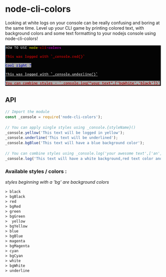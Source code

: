 # node-cli-colors

Looking at white logs on your console can be really confusing and boring at the same time.
Level up your CLI game by printing colored text, with background colors and some text formatting to your nodejs console using node-cli-colors!


![Example Logs using node-cli-colors](./node-cli-colors.png)

## API

```javascript
// Import the module
const _console = require('node-cli-colors');

// You can apply single styles using _console.{styleName}()
_console.yellow('This text will be logged in yellow');
_console.underline('This text will be underlined');
_console.bgBlue('This text will have a blue background color');

// You can combine styles using _console.log('your awesome text',['an','array','of','styles'])
_console.log('This text will have a white background,red text color and an underline',['bgWhite','red','underline']);
```

### Available styles / colors :

*styles beginning with a 'bg' are background colors*

    > black
    > bgBlack
    > red
    > bgRed
    > green
    > bgGreen
    >  yellow
    > bgYellow
    > blue
    > bgBlue
    > magenta
    > bgMagenta
    > cyan
    > bgCyan
    > white
    > bgWhite
    > underline


